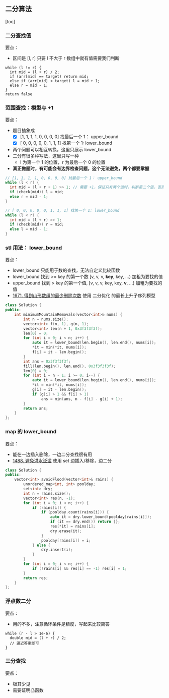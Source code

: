 ## 二分算法
[toc]

### 二分查找值
要点：
* 区间是 [l, r] 只要 l 不大于 r 数组中就有值需要我们判断
```
while (l != r) {
  int mid = (l + r) / 2;
  if (arr[mid] == target) return mid;
  else if (arr[mid] < target) l = mid + 1;
  else r = mid - 1;
}
return false
```

### 范围查找：模型与 +1
要点：
* 题目抽象成 
  * [x] [1, 1, 1, 1, 0, 0, 0, 0] 找最后一个 1： upper_bound
  * [x] [ 0, 0, 0, 0, 0, 1, 1, 1] 找第一个 1: lower_bound
* 两个问题可以相互转换，这里只展示 lower_bound
* 二分有很多种写法，这里只写一种
  * l 为第一个 1 的位置，r 为最后一个 0 的位置
* **真正做题时，有可能会有边界检查问题，这个无法避免，两个都要掌握**
```c++
// [1, 1, 1, 1, 0, 0, 0, 0] 找最后一个 1： upper_bound
while (l < r) {
  int mid = (l + r + 1) >> 1; // 需要 +1，保证只有两个值时，判断第二个值，否则会死循环
  if (check(mid)) l = mid;
  else r = mid - 1;
}

// [ 0, 0, 0, 0, 0, 1, 1, 1] 找第一个 1: lower_bound
while (l < r) {
  int mid = (l + r) >> 1;
  if (check(mid)) r = mid;
  else l = mid - 1;
}
```

### stl 用法： lower_bound
要点：
  * lower_bound 只能用于数的查找，无法自定义比较函数
  * lower_bound 找到 >= key 的第一个数 [v, v, v, **key**, key, ...) 加粗为要找的值
  * upper_bound 找到 > key 的第一个值, [v, v, v, key, key, **v**, ...) 加粗为要找的值
  * [1671. 得到山形数组的最少删除次数](https://leetcode.cn/problems/minimum-number-of-removals-to-make-mountain-array/) 使用 二分优化 的最长上升子序列模型
```c++
class Solution {
public:
    int minimumMountainRemovals(vector<int>& nums) {
        int n = nums.size();
        vector<int> f(n, 1), g(n, 1);
        vector<int> len(n + 1, 0x3f3f3f3f);
        len[0] = 0;
        for (int i = 0; i < n; i++) {
            auto it = lower_bound(len.begin(), len.end(), nums[i]);
            *it = min(*it, nums[i]);
            f[i] = it - len.begin();
        }
        int ans = 0x3f3f3f3f;
        fill(len.begin(), len.end(), 0x3f3f3f3f);
        len[0] = 0;
        for (int i = n - 1; i >= 0; i--) {
            auto it = lower_bound(len.begin(), len.end(), nums[i]);
            *it = min(*it, nums[i]);
            g[i] = it - len.begin();
            if (g[i] > 1 && f[i] > 1)
                ans = min(ans, n - f[i] - g[i] + 1);
        }
        return ans;
    }
};
```

### map 的 lower_bound
要点：
  * 能在一边插入删除，一边二分查找很有用
  * [1488. 避免洪水泛滥](https://leetcode.cn/problems/avoid-flood-in-the-city/description/) 使用 set 边插入/移除，边二分
```c++
class Solution {
public:
    vector<int> avoidFlood(vector<int>& rains) {
        unordered_map<int, int> poolday;
        set<int> dry;
        int n = rains.size();
        vector<int> res(n, -1);
        for (int i = 0; i < n; i++) {
            if (rains[i]) {
                if (poolday.count(rains[i])) {
                    auto it = dry.lower_bound(poolday[rains[i]]);
                    if (it == dry.end()) return {};
                    res[*it] = rains[i];
                    dry.erase(it);
                }
                poolday[rains[i]] = i;
            } else {
                dry.insert(i);
            }
        }
        for (int i = 0; i < n; i++) {
            if (!rains[i] && res[i] == -1) res[i] = 1;
        }
        return res;
    }
};
```

### 浮点数二分
要点：
 * 用的不多，注意循环条件是精度，写起来比较简答
```
while (r - l > 1e-6) {
  double mid = (l + r) / 2;
  // 逼近答案即可
}

```

### 三分查找
要点：
 * 极其少见
 * 需要证明凸函数
